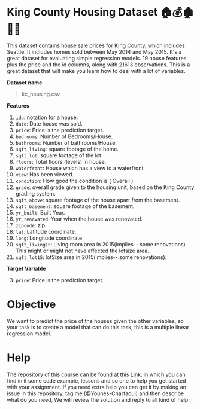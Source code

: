 # King County Housing Dataset 🏠💰🏚📏💲

This dataset contains house sale prices for King County, which includes Seattle. It includes homes sold between May 2014 and May 2015. It's a great dataset for evaluating simple regression models. 19 house features plus the price and the id columns, along with 21613 observations. This is a great dataset that will make you learn how to deal with a lot of variables.


**Dataset name** 

> kc_housing.csv

**Features**

1. `ida`: notation for a house.
2. `date`: Date house was sold.
3. `price`: Price is the prediction target.
4. `bedrooms`: Number of Bedrooms/House.
5. `bathrooms`: Number of bathrooms/House.
6. `sqft_living`: square footage of the home.
7. `sqft_lot`: square footage of the lot.
8. `floors`: Total floors (levels) in house.
9. `waterfront`: House which has a view to a waterfront.
10. `view`: Has been viewed.
11. `condition`: How good the condition is ( Overall ).
12. `grade`: overall grade given to the housing unit, based on the King County grading system.
13. `sqft_above`: square footage of the house apart from the basement.
14. `sqft_basement`: square footage of the basement.
15. `yr_built`: Built Year.
16. `yr_renovated`: Year when the house was renovated.
17. `zipcode`: zip.
18. `lat`: Latitude coordinate.
19. `long`: Longitude coordinate.
20. `sqft_living15`: Living room area in 2015(implies-- some renovations) This might or might not have affected the lotsize area.
21. `sqft_lot15`: lotSize area in 2015(implies-- some renovations).

**Target Variable**

3. `price`: Price is the prediction target.

# Objective

We want to predict the price of the houses given the other variables, so your task is to create a model that can do this task, this is a multiple linear regression model.

# Help

The repository of this course can be found at this [Link](https://github.com/Younes-Charfaoui/Machine-Learning-Beginner-Course), in which you can find in it some code example, lessons and so one to help you get started with your assignment. If you need extra help you can get it by making an issue in this repository, tag me (@Younes-Charfaoui) and then describe what do you need, We will review the solution and reply to all kind of help.
